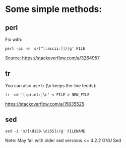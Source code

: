 # Some simple methods:

## perl

Fix with:
```
perl -pi -e 's/[^[:ascii:]]//g' FILE
```
Source: https://stackoverflow.com/a/3264957

## tr

You can also use tr (\n keeps the line feeds):
```
tr -cd '[:print:]\n' < FILE > NEW_FILE
```
https://stackoverflow.com/a/15035525


## sed

```
sed -i 's/[\d128-\d255]//g' FILENAME
```
Note: May fail with older sed versions <= 4.2.2 GNU Sed

